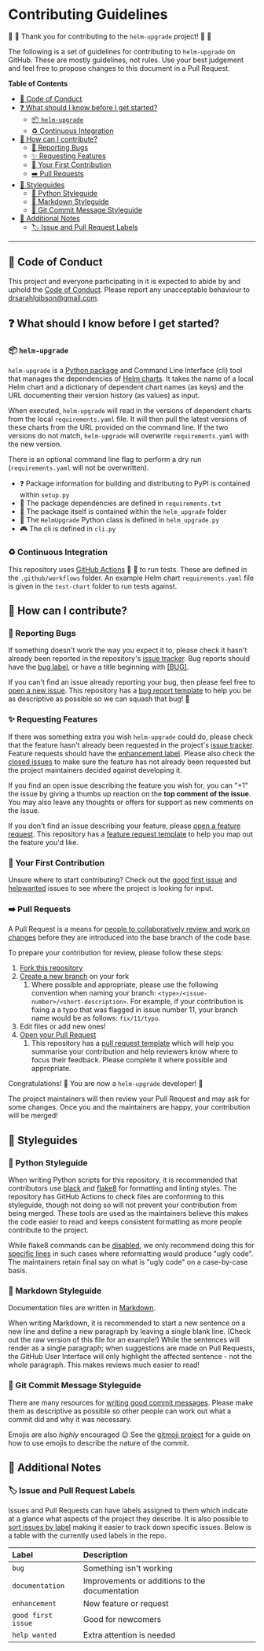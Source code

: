# Contributing Guidelines

:space_invader: :tada: Thank you for contributing to the `helm-upgrade` project! :tada: :space_invader:

The following is a set of guidelines for contributing to `helm-upgrade` on GitHub.
These are mostly guidelines, not rules.
Use your best judgement and feel free to propose changes to this document in a Pull Request.

**Table of Contents**

- [:purple_heart: Code of Conduct](#purple_heart-code-of-conduct)
- [:question: What should I know before I get started?](#question-what-should-i-know-before-i-get-started)
  - [:package: `helm-upgrade`](#package-helm-upgrade)
  - [:recycle: Continuous Integration](#recycle-continuous-integration)
- [:gift: How can I contribute?](#gift-how-can-i-contribute)
  - [:bug: Reporting Bugs](#bug-reporting-bugs)
  - [:sparkles: Requesting Features](#sparkles-requesting-features)
  - [:hatching_chick: Your First Contribution](#hatching_chick-your-first-contribution)
  - [:arrow_right: Pull Requests](#arrow_right-pull-requests)
- [:art: Styleguides](#art-styleguides)
  - [:snake: Python Styleguide](#snake-python-styleguide)
  - [:pencil: Markdown Styleguide](#pencil-markdown-styleguide)
  - [:tada: Git Commit Message Styleguide](#tada-git-commit-message-styleguide)
- [:notebook: Additional Notes](#notebook-additional-notes)
  - [:label: Issue and Pull Request Labels](#label-issue-and-pull-request-labels)

---

## :purple_heart: Code of Conduct

This project and everyone participating in it is expected to abide by and uphold the [Code of Conduct](CODE_OF_CONDUCT.md).
Please report any unacceptable behaviour to [drsarahlgibson@gmail.com](mailto:drsarahlgibson@gmail.com).

## :question: What should I know before I get started?

### :package:  `helm-upgrade`

`helm-upgrade` is a [Python package](https://packaging.python.org/overview/) and Command Line Interface (cli) tool that manages the dependencies of [Helm charts](https://helm.sh/).
It takes the name of a local Helm chart and a dictionary of dependent chart names (as keys) and the URL documenting their version history (as values) as input.

When executed, `helm-upgrade` will read in the versions of dependent charts from the local `requirements.yaml` file.
It will then pull the latest versions of these charts from the URL provided on the command line.
If the two versions do not match, `helm-upgrade` will overwrite `requirements.yaml` with the new version.

There is an optional command line flag to perform a dry run (`requirements.yaml` will not be overwritten).

- :question: Package information for building and distributing to PyPI is contained within `setup.py`
- :pushpin: The package dependencies are defined in `requirements.txt`
- :file_folder: The package itself is contained within the `helm_upgrade` folder
- :snake: The `HelmUpgrade` Python class is defined in `helm_upgrade.py`
- :video_game: The cli is defined in `cli.py`

### :recycle: Continuous Integration

This repository uses [GitHub Actions](https://help.github.com/en/actions) :runner: :dash: to run tests.
These are defined in the `.github/workflows` folder.
An example Helm chart `requirements.yaml` file is given in the `test-chart` folder to run tests against.

## :gift: How can I contribute?

### :bug: Reporting Bugs

If something doesn't work the way you expect it to, please check it hasn't already been reported in the repository's [issue tracker](https://github.com/sgibson91/helm-upgrade/issues).
Bug reports should have the [bug label](https://github.com/sgibson91/helm-upgrade/issues?q=is%3Aopen+is%3Aissue+label%3Abug), or have a title beginning with [[BUG]](https://github.com/sgibson91/helm-upgrade/issues?q=is%3Aissue+is%3Aopen+%5BBUG%5D).

If you can't find an issue already reporting your bug, then please feel free to [open a new issue](https://github.com/sgibson91/helm-upgrade/issues/new?assignees=&labels=bug&template=bug_report.md&title=%5BBUG%5D).
This repository has a [bug report template](.github/ISSUE_TEMPLATE/bug_report.md) to help you be as descriptive as possible so we can squash that bug! :muscle:

### :sparkles: Requesting Features

If there was something extra you wish `helm-upgrade` could do, please check that the feature hasn't already been requested in the project's [issue tracker](https://github.com/sgibson91/helm-upgrade/issues).
Feature requests should have the [enhancement label](https://github.com/sgibson91/helm-upgrade/issues?q=is%3Aopen+is%3Aissue+label%3Aenhancement).
Please also check the [closed issues](https://github.com/sgibson91/helm-upgrade/issues?q=is%3Aclosed+is%3Aissue) to make sure the feature has not already been requested but the project maintainers decided against developing it.

If you find an open issue describing the feature you wish for, you can "+1" the issue by giving a thumbs up reaction on the **top comment of the issue**.
You may also leave any thoughts or offers for support as new comments on the issue.

If you don't find an issue describing your feature, please [open a feature request](https://github.com/sgibson91/helm-upgrade/issues/new?assignees=&labels=enhancement&template=feature_request.md&title=).
This repository has a [feature request template](.github/ISSUE_TEMPLATE/feature_request.md) to help you map out the feature you'd like.

### :hatching_chick: Your First Contribution

Unsure where to start contributing?
Check out the [good first issue](https://github.com/sgibson91/helm-upgrade/issues?q=is%3Aopen+is%3Aissue+label%3A%22good+first+issue%22) and [helpwanted](https://github.com/sgibson91/helm-upgrade/issues?q=is%3Aopen+is%3Aissue+label%3A%22help+wanted%22) issues to see where the project is looking for input.

### :arrow_right: Pull Requests

A Pull Request is a means for [people to collaboratively review and work on changes](https://help.github.com/en/github/collaborating-with-issues-and-pull-requests/about-pull-requests) before they are introduced into the base branch of the code base.

To prepare your contribution for review, please follow these steps:

1. [Fork this repository](https://help.github.com/en/github/getting-started-with-github/fork-a-repo)
2. [Create a new branch](https://help.github.com/en/github/collaborating-with-issues-and-pull-requests/creating-and-deleting-branches-within-your-repository) on your fork
   1. Where possible and appropriate, please use the following convention when naming your branch: `<type>/<issue-number>/<short-description>`.
      For example, if your contribution is fixing a a typo that was flagged in issue number 11, your branch name would be as follows: `fix/11/typo`.
3. Edit files or add new ones!
4. [Open your Pull Request](https://help.github.com/en/github/collaborating-with-issues-and-pull-requests/creating-a-pull-request-from-a-fork)
   1. This repository has a [pull request template](.github/PULL_REQUEST_TEMPLATE.md) which will help you summarise your contribution and help reviewers know where to focus their feedback.
      Please complete it where possible and appropriate.

Congratulations! :tada:
You are now a `helm-upgrade` developer! :space_invader:

The project maintainers will then review your Pull Request and may ask for some changes.
Once you and the maintainers are happy, your contribution will be merged!

## :art: Styleguides

### :snake: Python Styleguide

When writing Python scripts for this repository, it is recommended that contributors use [black](https://github.com/psf/black) and [flake8](https://flake8.pycqa.org/en/latest/) for formatting and linting styles.
The repository has GitHub Actions to check files are conforming to this styleguide, though not doing so will not prevent your contribution from being merged.
These tools are used as the maintainers believe this makes the code easier to read and keeps consistent formatting as more people contribute to the project.

While flake8 commands can be [disabled](https://flake8.pycqa.org/en/latest/user/violations.html), we only recommend doing this for [specific lines](https://flake8.pycqa.org/en/latest/user/violations.html#in-line-ignoring-errors) in such cases where reformatting would produce "ugly code".
The maintainers retain final say on what is "ugly code" on a case-by-case basis.

### :pencil: Markdown Styleguide

Documentation files are written in [Markdown](https://guides.github.com/features/mastering-markdown/).

When writing Markdown, it is recommended to start a new sentence on a new line and define a new paragraph by leaving a single blank line.
(Check out the raw version of this file for an example!)
While the sentences will render as a single paragraph; when suggestions are made on Pull Requests, the GitHub User Interface will only highlight the affected sentence - not the whole paragraph.
This makes reviews much easier to read!

### :tada: Git Commit Message Styleguide

There are many resources for [writing good commit messages](https://thoughtbot.com/blog/5-useful-tips-for-a-better-commit-message).
Please make them as descriptive as possible so other people can work out what a commit did and why it was necessary.

Emojis are also _highly_ encouraged :wink:
See the [gitmoji project](https://gitmoji.carloscuesta.me/) for a guide on how to use emojis to describe the nature of the commit.

## :notebook: Additional Notes

### :label: Issue and Pull Request Labels

Issues and Pull Requests can have labels assigned to them which indicate at a glance what aspects of the project they describe.
It is also possible to [sort issues by label](https://help.github.com/en/github/managing-your-work-on-github/filtering-issues-and-pull-requests-by-labels) making it easier to track down specific issues.
Below is a table with the currently used labels in the repo.

| Label | Description |
| :--- | :--- |
| `bug` | Something isn't working |
| `documentation` | Improvements or additions to the documentation |
| `enhancement` | New feature or request |
| `good first issue` | Good for newcomers |
| `help wanted` | Extra attention is needed |
